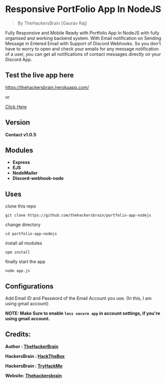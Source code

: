 # Responsive PortFolio App In NodeJS

> By TheHackersBrain [Gaurav Raj]

[](https://thehackersbrain.github.io/images/joker/portfolio_nodejs.png)

Fully Responsive and Mobile Ready with Portfolio App In NodeJS with fully organised and working backend system. With Email notification on Sending Message in Entered Email with Support of Discord Webhooks. So you don't have to worry to open and check your emails for any message notification of a user, you can get all notifications of contact messages directly on your Discord App.

## Test the live app here

https://thehackersbrain.herokuapp.com/

or

[Click Here](https://thehackersbrain.herokuapp.com/)

## Version

**Contact v1.0.5**

## Modules

-   **Express**
-   **EJS**
-   **NodeMailer**
-   **Discord-webhook-node**

## Uses

clone this repo

```
git clone https://github.com/thehackersbrain/portfolio-app-nodejs
```

change directory

```
cd portfolio-app-nodejs
```

install all modules

```
npm install
```

finally start the app

```
node app.js
```

## Configurations

Add Email ID and Password of the Email Account you use. (In this, I am using gmail account)

**NOTE: Make Sure to enable `less secure app` in account settings, if you're using gmail account.**

## Credits:

**Author : [TheHackerBrain](https://github.com/thehackersbrain/)**

**HackersBrain : [HackTheBox](https://www.hackthebox.eu/profile/303514)**

**HackersBrain : [TryHackMe](https://tryhackme.com/p/hackersbrain)**

**Website: [Thehackersbrain](https://thehackersbrain.pythonanywhere.com/)**
